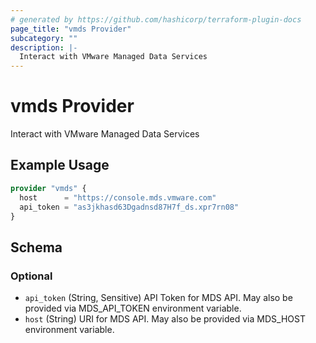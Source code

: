 ```yaml
---
# generated by https://github.com/hashicorp/terraform-plugin-docs
page_title: "vmds Provider"
subcategory: ""
description: |-
  Interact with VMware Managed Data Services
---
```


# vmds Provider

Interact with VMware Managed Data Services

## Example Usage

```terraform
provider "vmds" {
  host      = "https://console.mds.vmware.com"
  api_token = "as3jkhasd63Dgadnsd87H7f_ds.xpr7rn08"
}
```

<!-- schema generated by tfplugindocs -->
## Schema

### Optional

- `api_token` (String, Sensitive) API Token for MDS API. May also be provided via MDS_API_TOKEN environment variable.
- `host` (String) URI for MDS API. May also be provided via MDS_HOST environment variable.

